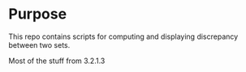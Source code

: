 # Purpose

This repo contains scripts for computing and displaying discrepancy between two
sets.

Most of the stuff from 3.2.1.3
